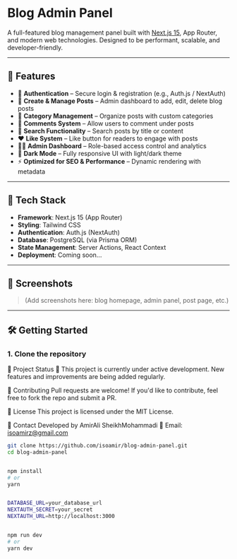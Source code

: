 # Blog Admin Panel

A full-featured blog management panel built with [Next.js 15](https://nextjs.org/), App Router, and modern web technologies. Designed to be performant, scalable, and developer-friendly.

---

## 🚀 Features

- 🔐 **Authentication** – Secure login & registration (e.g., Auth.js / NextAuth)
- 📝 **Create & Manage Posts** – Admin dashboard to add, edit, delete blog posts
- 📂 **Category Management** – Organize posts with custom categories
- 💬 **Comments System** – Allow users to comment under posts
- 🔎 **Search Functionality** – Search posts by title or content
- ❤️ **Like System** – Like button for readers to engage with posts
- 🧑‍💻 **Admin Dashboard** – Role-based access control and analytics
- 🌙 **Dark Mode** – Fully responsive UI with light/dark theme
- ⚡ **Optimized for SEO & Performance** – Dynamic rendering with metadata

---

## 🧰 Tech Stack

- **Framework**: Next.js 15 (App Router)
- **Styling**: Tailwind CSS
- **Authentication**: Auth.js (NextAuth)
- **Database**: PostgreSQL (via Prisma ORM)
- **State Management**: Server Actions, React Context
- **Deployment**: Coming soon...

---

## 📸 Screenshots

> (Add screenshots here: blog homepage, admin panel, post page, etc.)

---

## 🛠️ Getting Started

### 1. Clone the repository


📌 Project Status
🚧 This project is currently under active development.
New features and improvements are being added regularly.

🙌 Contributing
Pull requests are welcome! If you'd like to contribute, feel free to fork the repo and submit a PR.

📄 License
This project is licensed under the MIT License.

🤝 Contact
Developed by AmirAli SheikhMohammadi
📧 Email: isoamirz@gmail.com

```bash
git clone https://github.com/isoamir/blog-admin-panel.git
cd blog-admin-panel


npm install
# or
yarn


DATABASE_URL=your_database_url
NEXTAUTH_SECRET=your_secret
NEXTAUTH_URL=http://localhost:3000


npm run dev
# or
yarn dev


